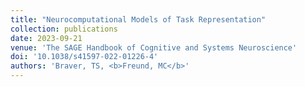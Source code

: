```yaml
---
title: "Neurocomputational Models of Task Representation"
collection: publications
date: 2023-09-21
venue: 'The SAGE Handbook of Cognitive and Systems Neuroscience'
doi: '10.1038/s41597-022-01226-4'
authors: 'Braver, TS, <b>Freund, MC</b>'
---
```

